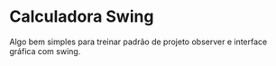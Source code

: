 # Calculadora Swing



Algo bem simples para treinar padrão de projeto observer e interface gráfica com swing.